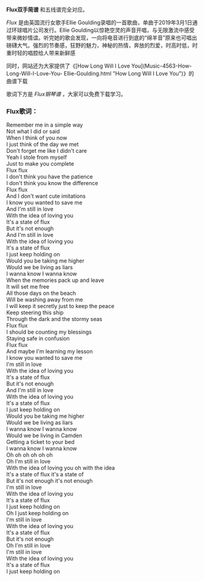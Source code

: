 

**Flux双手简谱** 和五线谱完全对应。

_Flux_ 是由英国流行女歌手Ellie Goulding录唱的一首歌曲，单曲于2019年3月1日通过环球唱片公司发行。Ellie
Goulding以惊艳空灵的声音开唱，与无限激流中感受带来微妙情谊。听完她的歌会发现，一向将电音进行到底的“绵羊音”原来也可唱出磅礴大气。强烈的节奏感，狂野的魅力，神秘的热情，奔放的烈爱，时高时低，时重时轻的唱腔给人带来新鲜感

同时，网站还为大家提供了《[How Long Will I Love You](Music-4563-How-Long-Will-I-Love-You-
Ellie-Goulding.html "How Long Will I Love You")》的曲谱下载

歌词下方是 _Flux钢琴谱_ ，大家可以免费下载学习。

### Flux歌词：

Remember me in a simple way  
Not what I did or said  
When I think of you now  
I just think of the day we met  
Don't forget me like I didn't care  
Yeah I stole from myself  
Just to make you complete  
Flux flux  
I don't think you have the patience  
I don't think you know the difference  
Flux flux  
And I don't want cute imitations  
I know you wanted to save me  
And I'm still in love  
With the idea of loving you  
It's a state of flux  
But it's not enough  
And I'm still in love  
With the idea of loving you  
It's a state of flux  
I just keep holding on  
Would you be taking me higher  
Would we be living as liars  
I wanna know I wanna know  
When the memories pack up and leave  
It will set me free  
All those days on the beach  
Will be washing away from me  
I will keep it secretly just to keep the peace  
Keep steering this ship  
Through the dark and the stormy seas  
Flux flux  
I should be counting my blessings  
Staying safe in confusion  
Flux flux  
And maybe I'm learning my lesson  
I know you wanted to save me  
I'm still in love  
With the idea of loving you  
It's a state of flux  
But it's not enough  
And I'm still in love  
With the idea of loving you  
It's a state of flux  
I just keep holding on  
Would you be taking me higher  
Would we be living as liars  
I wanna know I wanna know  
Would we be living in Camden  
Getting a ticket to your bed  
I wanna know I wanna know  
Oh oh oh oh oh oh  
Oh I'm still in love  
With the idea of loving you oh with the idea  
It's a state of flux it's a state of  
But it's not enough it's not enough  
I'm still in love  
With the idea of loving you  
It's a state of flux  
I just keep holding on  
Oh I just keep holding on  
I'm still in love  
With the idea of loving you  
It's a state of flux  
But it's not enough  
Oh I'm still in love  
I'm still in love  
With the idea of loving you  
It's a state of flux  
I just keep holding on

